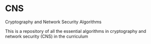 # CNS
Cryptography and Network Security Algorithms

This is a repository of all the essential algorithms in cryptography and network security (CNS) in the curriculum
